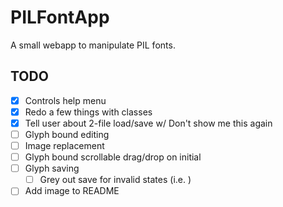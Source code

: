 # PILFontApp
 A small webapp to manipulate PIL fonts.
## TODO
- [x] Controls help menu
- [x] Redo a few things with classes
- [x] Tell user about 2-file load/save w/ Don't show me this again 
- [ ] Glyph bound editing
- [ ] Image replacement
- [ ] Glyph bound scrollable drag/drop on initial
- [ ] Glyph saving
  - [ ] Grey out save for invalid states (i.e. )
- [ ] Add image to README